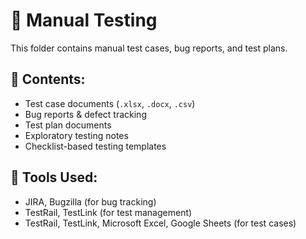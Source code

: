 # 📝 Manual Testing  
This folder contains manual test cases, bug reports, and test plans.

## 📌 Contents:
- Test case documents (`.xlsx`, `.docx`, `.csv`)
- Bug reports & defect tracking
- Test plan documents
- Exploratory testing notes
- Checklist-based testing templates

## 🚀 Tools Used:
- JIRA, Bugzilla (for bug tracking)
- TestRail, TestLink (for test management)
- TestRail, TestLink, Microsoft Excel, Google Sheets (for test cases)
